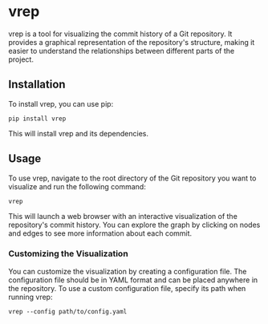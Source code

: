 # vrep

vrep is a tool for visualizing the commit history of a Git repository. It provides a graphical representation of the repository's structure, making it easier to understand the relationships between different parts of the project.

## Installation

To install vrep, you can use pip:
```
pip install vrep
```
This will install vrep and its dependencies.

## Usage

To use vrep, navigate to the root directory of the Git repository you want to visualize and run the following command:
```
vrep
```
This will launch a web browser with an interactive visualization of the repository's commit history. You can explore the graph by clicking on nodes and edges to see more information about each commit.

### Customizing the Visualization

You can customize the visualization by creating a configuration file. The configuration file should be in YAML format and can be placed anywhere in the repository. To use a custom configuration file, specify its path when running vrep:
```
vrep --config path/to/config.yaml
```
